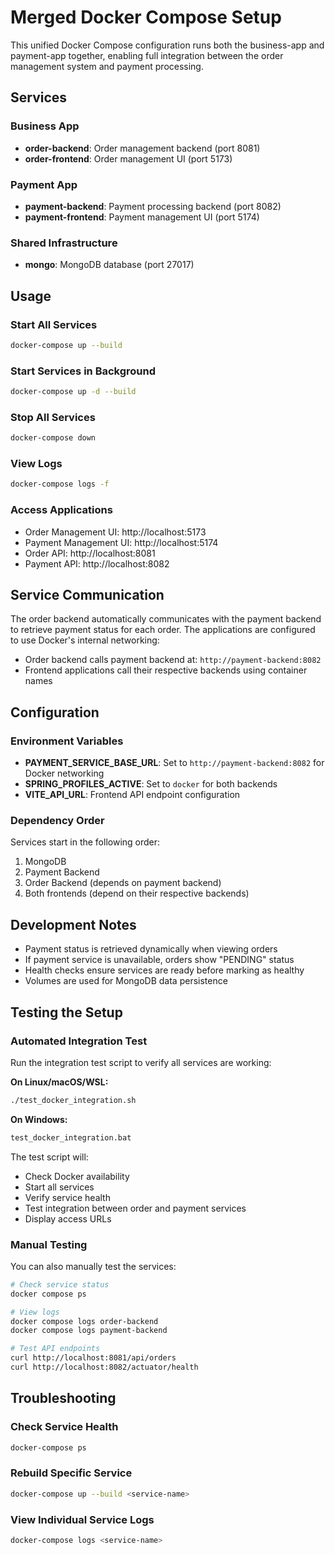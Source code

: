 # Merged Docker Compose Setup

This unified Docker Compose configuration runs both the business-app and payment-app together, enabling full integration between the order management system and payment processing.

## Services

### Business App
- **order-backend**: Order management backend (port 8081)
- **order-frontend**: Order management UI (port 5173)

### Payment App  
- **payment-backend**: Payment processing backend (port 8082)
- **payment-frontend**: Payment management UI (port 5174)

### Shared Infrastructure
- **mongo**: MongoDB database (port 27017)

## Usage

### Start All Services
```bash
docker-compose up --build
```

### Start Services in Background
```bash
docker-compose up -d --build
```

### Stop All Services
```bash
docker-compose down
```

### View Logs
```bash
docker-compose logs -f
```

### Access Applications
- Order Management UI: http://localhost:5173
- Payment Management UI: http://localhost:5174
- Order API: http://localhost:8081
- Payment API: http://localhost:8082

## Service Communication

The order backend automatically communicates with the payment backend to retrieve payment status for each order. The applications are configured to use Docker's internal networking:

- Order backend calls payment backend at: `http://payment-backend:8082`
- Frontend applications call their respective backends using container names

## Configuration

### Environment Variables
- **PAYMENT_SERVICE_BASE_URL**: Set to `http://payment-backend:8082` for Docker networking
- **SPRING_PROFILES_ACTIVE**: Set to `docker` for both backends
- **VITE_API_URL**: Frontend API endpoint configuration

### Dependency Order
Services start in the following order:
1. MongoDB
2. Payment Backend
3. Order Backend (depends on payment backend)
4. Both frontends (depend on their respective backends)

## Development Notes

- Payment status is retrieved dynamically when viewing orders
- If payment service is unavailable, orders show "PENDING" status
- Health checks ensure services are ready before marking as healthy
- Volumes are used for MongoDB data persistence

## Testing the Setup

### Automated Integration Test

Run the integration test script to verify all services are working:

**On Linux/macOS/WSL:**
```bash
./test_docker_integration.sh
```

**On Windows:**
```cmd
test_docker_integration.bat
```

The test script will:
- Check Docker availability
- Start all services
- Verify service health
- Test integration between order and payment services
- Display access URLs

### Manual Testing

You can also manually test the services:

```bash
# Check service status
docker compose ps

# View logs
docker compose logs order-backend
docker compose logs payment-backend

# Test API endpoints
curl http://localhost:8081/api/orders
curl http://localhost:8082/actuator/health
```

## Troubleshooting

### Check Service Health
```bash
docker-compose ps
```

### Rebuild Specific Service
```bash
docker-compose up --build <service-name>
```

### View Individual Service Logs
```bash
docker-compose logs <service-name>
```
